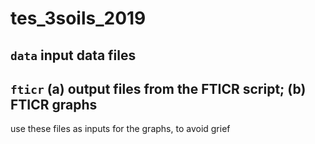 # tes_3soils_2019

## `data` input data files

## `fticr` (a) output files from the FTICR script; (b) FTICR graphs 
use these files as inputs for the graphs, to avoid grief

